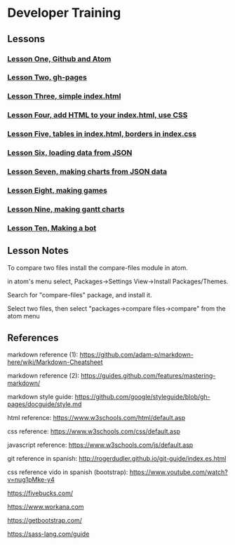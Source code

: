# Developer Training

## Lessons

### [Lesson One, Github and Atom](01-lesson.md)

### [Lesson Two, gh-pages](02-lesson.md)

### [Lesson Three, simple index.html](03-lesson.md)

### [Lesson Four, add HTML to your index.html, use CSS](04-lesson.md)

### [Lesson Five, tables in index.html, borders in index.css](05-lesson.md)

### [Lesson Six, loading data from JSON](06-lesson.md)

### [Lesson Seven, making charts from JSON data](07-lesson.md)

### [Lesson Eight, making games](08-lesson.md)

### [Lesson Nine, making gantt charts](09-lesson.md)

### [Lesson Ten, Making a bot](https://github.com/lanegrologia1/lanegrologia1.github.io/blob/master/Lexicon.md)

## Lesson Notes

To compare two files install the compare-files module in atom.

in atom's menu select, Packages->Settings View->Install Packages/Themes.

Search for "compare-files" package, and install it.

Select two files, then select "packages->compare files->compare" from the atom menu

## References

markdown reference (1): https://github.com/adam-p/markdown-here/wiki/Markdown-Cheatsheet

markdown reference (2): https://guides.github.com/features/mastering-markdown/

markdown style guide: https://github.com/google/styleguide/blob/gh-pages/docguide/style.md

html reference: https://www.w3schools.com/html/default.asp

css reference: https://www.w3schools.com/css/default.asp

javascript reference: https://www.w3schools.com/js/default.asp

git reference in spanish: http://rogerdudler.github.io/git-guide/index.es.html

css reference vido in spanish (bootstrap): https://www.youtube.com/watch?v=nug1pMke-y4

https://fivebucks.com/

https://www.workana.com

https://getbootstrap.com/

https://sass-lang.com/guide
